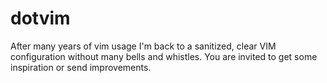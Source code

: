 # dotvim

After many years of vim usage I'm back to a sanitized, clear VIM configuration
without many bells and whistles. You are invited to get some inspiration or send
improvements.
